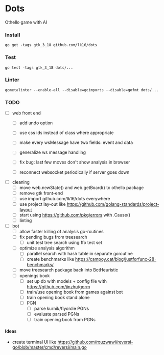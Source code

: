 
# Dots
Othello game with AI

### Install
```
go get -tags gtk_3_18 github.com/lk16/dots
```

### Test
```
go test -tags gtk_3_18 dots/...
```

### Linter

```
gometalinter --enable-all --disable=goimports --disable=gofmt dots/...
```

### TODO
- [ ] web front end
    - [ ] add undo option
    - [ ] use css ids instead of class where appropriate
    - [ ] make every wsMessage have two fields: event and data
    - [ ] generalize ws message handling
    - [ ] fix bug: last few moves don't show analysis in browser
    - [ ] reconnect websocket periodically if server goes down


- [ ] cleaning
    - [ ] move web.newState() and web.getBoard() to othello package
    - [ ] remove gtk front-end
    - [ ] use import github.com/lk16/dots everywhere
    - [ ] use project lay-out like https://github.com/golang-standards/project-layout
    - [ ] start using https://github.com/pkg/errors with .Cause()
    - [ ] linting

- [ ] bot
    - [ ] allow faster killing of analysis go-routines
    - [ ] fix pending bugs from treesearch
        - [ ] unit test tree search using ffo test set
    - [ ] optimize analysis algorithm
        - [ ] parallel search with hash table in separate goroutine
        - [ ] create benchmarks like https://campoy.cat/blog/justforfunc-28-benchmarks/
    - [ ] move treesearch package back into BotHeuristic
    - [ ] openings book
        - [ ] set up db with models + config file with https://github.com/jinzhu/gorm
        - [ ] train/use opening book from games against bot
        - [ ] train opening book stand alone
        - [ ] PGN
            - [ ] parse kurnik/flyordie PGNs
            - [ ] evaluate parsed PGNs
            - [ ] train opening book from PGNs

#### Ideas
- create terminal UI like https://github.com/rouzwawi/reversi-go/blob/master/cmd/reversi/main.go
